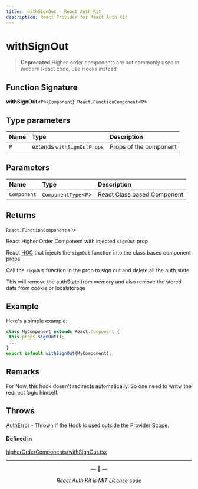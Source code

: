 ```yaml
---
title:  withSignOut - React Auth Kit
description: React Provider for React Auth Kit
---
```


# withSignOut

> **Deprecated** Higher-order components are not commonly used in modern React code, use Hooks instead

<div data-ea-publisher="authkitarkadipme" data-ea-type="text" id="ref_withSignOut"></div>

## Function Signature

**withSignOut**<`P`\>(`Component`): `React.FunctionComponent`<`P`\>


## Type parameters

| Name | Type | Description |
| :------ | :------ | :------ |
| `P` | extends `withSignOutProps` | Props of the component |

## Parameters

| Name | Type | Description |
| :------ | :------ | :------ |
| `Component` | `ComponentType`<`P`\> | React Class based Component |

## Returns

`React.FunctionComponent`\<`P`\>

React Higher Order Component with injected `signOut` prop

React [HOC](https://legacy.reactjs.org/docs/higher-order-components.html) that injects
the `signOut` function into the class based component props.

Call the `signOut` function in the prop
to sign out and delete all the auth state

This will remove the authState from memory and
also remove the stored data from cookie or localstorage

## Example

Here's a simple example:
```jsx
class MyComponent extends React.Component {
 this.props.signOut();
 ...
}
export default withSignOut(MyComponent);
```

## Remarks

For Now, this hook doesn't redirects automatically.
So one need to writw the redirect logic himself.

## Throws

[AuthError](./../errors.md#autherror) - Thrown if the Hook is used outside the Provider Scope.


#### Defined in

[higherOrderComponents/withSignOut.tsx](https://github.com/react-auth-kit/react-auth-kit/blob/37dc30d4/packages/react-auth-kit/src/higherOrderComponents/withSignOut.tsx#L47)

---

<p align="center">&mdash; 🔑  &mdash;</p>
<p align="center"><i>React Auth Kit is <a href="https://github.com/react-auth-kit/react-auth-kit/blob/master/LICENSE">MIT License</a> code</i></p>
